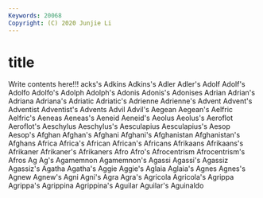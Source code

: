 ```yaml
---
Keywords: 20068
Copyright: (C) 2020 Junjie Li
---
```


# title

Write contents here!!!
acks's 
Adkins 
Adkins's 
Adler 
Adler's 
Adolf
Adolf's 
Adolfo 
Adolfo's 
Adolph 
Adolph's 
Adonis 
Adonis's 
Adonises 
Adrian 
Adrian's
Adriana 
Adriana's 
Adriatic 
Adriatic's 
Adrienne 
Adrienne's 
Advent 
Advent's 
Adventist 
Adventist's
Advents 
Advil 
Advil's 
Aegean 
Aegean's 
Aelfric 
Aelfric's 
Aeneas 
Aeneas's 
Aeneid
Aeneid's 
Aeolus 
Aeolus's 
Aeroflot 
Aeroflot's 
Aeschylus 
Aeschylus's 
Aesculapius 
Aesculapius's 
Aesop
Aesop's 
Afghan 
Afghan's 
Afghani 
Afghani's 
Afghanistan 
Afghanistan's 
Afghans 
Africa 
Africa's
African 
African's 
Africans 
Afrikaans 
Afrikaans's 
Afrikaner 
Afrikaner's 
Afrikaners 
Afro 
Afro's
Afrocentrism 
Afrocentrism's 
Afros 
Ag 
Ag's 
Agamemnon 
Agamemnon's 
Agassi 
Agassi's 
Agassiz
Agassiz's 
Agatha 
Agatha's 
Aggie 
Aggie's 
Aglaia 
Aglaia's 
Agnes 
Agnes's 
Agnew
Agnew's 
Agni 
Agni's 
Agra 
Agra's 
Agricola 
Agricola's 
Agrippa 
Agrippa's 
Agrippina
Agrippina's 
Aguilar 
Aguilar's 
Aguinaldo 

